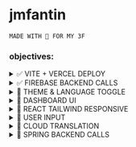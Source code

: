 # jmfantin
`MADE WITH 🧡 FOR MY 3F`
### objectives:
<details>
  <summary>✅ VITE + VERCEL DEPLOY</summary>
  ⚡️ https://vitejs.dev/<br/>
  🔺 https://vercel.com/
</details>

<details>
  <summary>✅ FIREBASE BACKEND CALLS</summary>
  🔥 https://firebase.google.com/<br/>
  📼 start here: https://www.youtube.com/watch?v=2hR-uWjBAgw&t=186s
</details>

<details>
  <summary>💭 THEME & LANGUAGE TOGGLE</summary>
  
  ```js
  1. use React Hooks providers
  2. update global styles dynamically
  ```
</details>

<details>
  <summary>💭 DASHBOARD UI</summary>
</details>

<details>
  <summary>💭 REACT TAILWIND RESPONSIVE</summary>
</details>

<details>
  <summary>💭 USER INPUT</summary>
</details>

<details>
  <summary>💭 CLOUD TRANSLATION</summary>
  💬 https://console.cloud.google.com/apis/library/translate.googleapis.com?pli=1&project=poclogin-calc
</details>

<details>
  <summary>💭 SPRING BACKEND CALLS</summary>
  🍃 https://docs.spring.io/spring-framework/reference/
</details>
